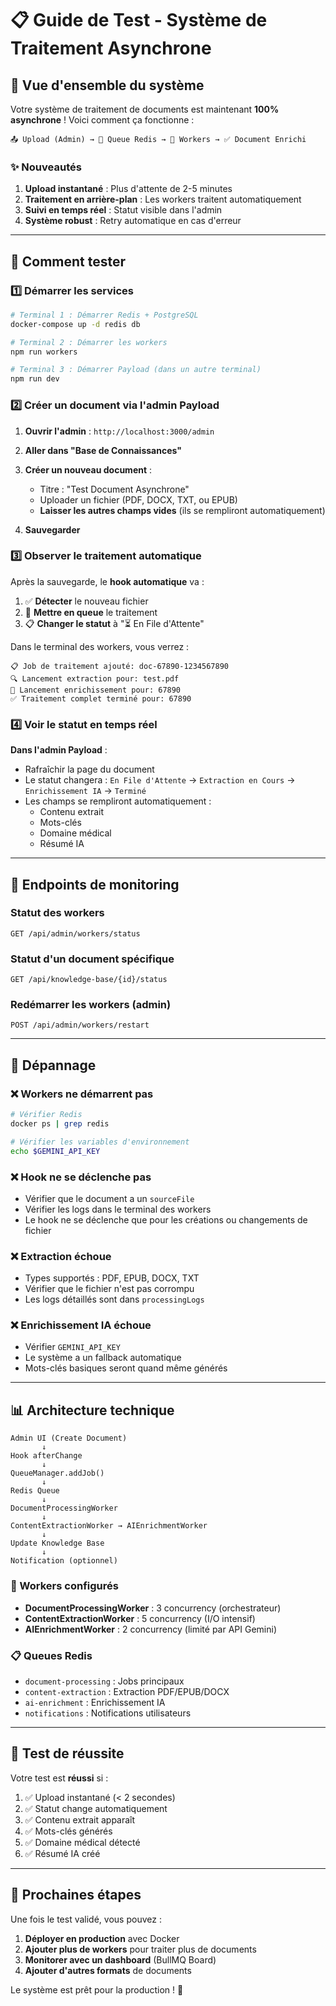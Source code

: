 # 📋 Guide de Test - Système de Traitement Asynchrone

## 🎯 Vue d'ensemble du système

Votre système de traitement de documents est maintenant **100% asynchrone** ! Voici comment ça fonctionne :

```
📤 Upload (Admin) → 🧵 Queue Redis → 👷 Workers → ✅ Document Enrichi
```

### ✨ Nouveautés

1. **Upload instantané** : Plus d'attente de 2-5 minutes
2. **Traitement en arrière-plan** : Les workers traitent automatiquement
3. **Suivi en temps réel** : Statut visible dans l'admin
4. **Système robust** : Retry automatique en cas d'erreur

---

## 🚀 Comment tester

### 1️⃣ Démarrer les services

```bash
# Terminal 1 : Démarrer Redis + PostgreSQL
docker-compose up -d redis db

# Terminal 2 : Démarrer les workers
npm run workers

# Terminal 3 : Démarrer Payload (dans un autre terminal)
npm run dev
```

### 2️⃣ Créer un document via l'admin Payload

1. **Ouvrir l'admin** : `http://localhost:3000/admin`

2. **Aller dans "Base de Connaissances"**

3. **Créer un nouveau document** :
   - Titre : "Test Document Asynchrone"
   - Uploader un fichier (PDF, DOCX, TXT, ou EPUB)
   - **Laisser les autres champs vides** (ils se rempliront automatiquement)

4. **Sauvegarder** 

### 3️⃣ Observer le traitement automatique

Après la sauvegarde, le **hook automatique** va :

1. ✅ **Détecter** le nouveau fichier
2. 🧵 **Mettre en queue** le traitement
3. 📋 **Changer le statut** à "⏳ En File d'Attente"

Dans le terminal des workers, vous verrez :
```
📋 Job de traitement ajouté: doc-67890-1234567890
🔍 Lancement extraction pour: test.pdf
🧠 Lancement enrichissement pour: 67890
✅ Traitement complet terminé pour: 67890
```

### 4️⃣ Voir le statut en temps réel

**Dans l'admin Payload** :
- Rafraîchir la page du document
- Le statut changera : `En File d'Attente` → `Extraction en Cours` → `Enrichissement IA` → `Terminé`
- Les champs se rempliront automatiquement :
  - Contenu extrait
  - Mots-clés
  - Domaine médical  
  - Résumé IA

---

## 🔧 Endpoints de monitoring

### Statut des workers
```
GET /api/admin/workers/status
```

### Statut d'un document spécifique
```
GET /api/knowledge-base/{id}/status
```

### Redémarrer les workers (admin)
```
POST /api/admin/workers/restart
```

---

## 🐛 Dépannage

### ❌ Workers ne démarrent pas
```bash
# Vérifier Redis
docker ps | grep redis

# Vérifier les variables d'environnement
echo $GEMINI_API_KEY
```

### ❌ Hook ne se déclenche pas
- Vérifier que le document a un `sourceFile`
- Vérifier les logs dans le terminal des workers
- Le hook ne se déclenche que pour les créations ou changements de fichier

### ❌ Extraction échoue
- Types supportés : PDF, EPUB, DOCX, TXT
- Vérifier que le fichier n'est pas corrompu
- Les logs détaillés sont dans `processingLogs`

### ❌ Enrichissement IA échoue  
- Vérifier `GEMINI_API_KEY` 
- Le système a un fallback automatique
- Mots-clés basiques seront quand même générés

---

## 📊 Architecture technique

```
Admin UI (Create Document)
       ↓
Hook afterChange
       ↓  
QueueManager.addJob()
       ↓
Redis Queue
       ↓
DocumentProcessingWorker
       ↓
ContentExtractionWorker → AIEnrichmentWorker
       ↓
Update Knowledge Base
       ↓
Notification (optionnel)
```

### 🧵 Workers configurés

- **DocumentProcessingWorker** : 3 concurrency (orchestrateur)
- **ContentExtractionWorker** : 5 concurrency (I/O intensif)
- **AIEnrichmentWorker** : 2 concurrency (limité par API Gemini)

### 📋 Queues Redis

- `document-processing` : Jobs principaux
- `content-extraction` : Extraction PDF/EPUB/DOCX
- `ai-enrichment` : Enrichissement IA
- `notifications` : Notifications utilisateurs

---

## 🎉 Test de réussite

Votre test est **réussi** si :

1. ✅ Upload instantané (< 2 secondes)
2. ✅ Statut change automatiquement
3. ✅ Contenu extrait apparaît
4. ✅ Mots-clés générés
5. ✅ Domaine médical détecté
6. ✅ Résumé IA créé

---

## 🚀 Prochaines étapes

Une fois le test validé, vous pouvez :

1. **Déployer en production** avec Docker
2. **Ajouter plus de workers** pour traiter plus de documents
3. **Monitorer avec un dashboard** (BullMQ Board)
4. **Ajouter d'autres formats** de documents

Le système est prêt pour la production ! 🎯